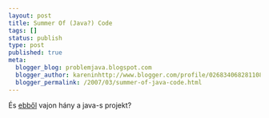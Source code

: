 ```yaml
---
layout: post
title: Summer Of (Java?) Code
tags: []
status: publish
type: post
published: true
meta:
  blogger_blog: problemjava.blogspot.com
  blogger_author: kareninhttp://www.blogger.com/profile/02683406828110839343noreply@blogger.com
  blogger_permalink: /2007/03/summer-of-java-code.html
---
```

És <a href="http://http://code.google.com/soc">ebből</a> vajon hány a java-s projekt?
